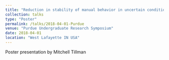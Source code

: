 ```yaml
---
title: "Reduction in stability of manual behavior in uncertain conditions"
collection: talks
type: "Poster"
permalink: /talks/2018-04-01-Purdue
venue: "Purdue Undergraduate Research Symposium"
date: 2018-04-01
location: "West Lafayette IN USA"
---
```


Poster presentation by Mitchell Tillman

